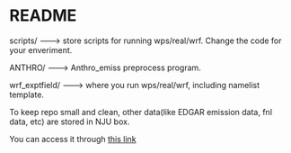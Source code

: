 # README

scripts/ ---> store scripts for running wps/real/wrf. Change the code for your enveriment.

ANTHRO/ ---> Anthro_emiss preprocess program.

wrf_exptfield/ ---> where you run wps/real/wrf, including namelist template.



To keep repo small and clean, other data(like EDGAR emission data, fnl data, etc) are stored in NJU box.

You can access it through [this link](https://box.nju.edu.cn/d/31537feccd624d6ca463/)